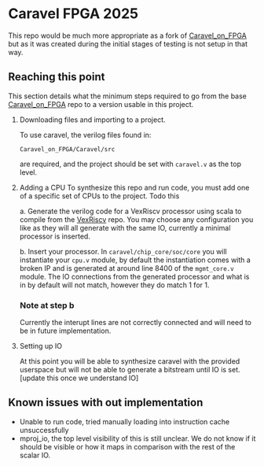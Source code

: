 # Caravel FPGA 2025

This repo would be much more appropriate as a fork of [Caravel_on_FPGA](https://github.com/efabless/Caravel_on_FPGA) but as it was created during the initial stages of testing is not setup in that way.

## Reaching this point

This section details what the minimum steps required to go from the base [Caravel_on_FPGA](https://github.com/efabless/Caravel_on_FPGA) repo to a version usable in this project.

1. Downloading files and importing to a project.

    To use caravel, the verilog files found in:
    ```console
    Caravel_on_FPGA/Caravel/src
    ```
    are required, and the project should be set with ``` caravel.v ``` as the top level.

2. Adding a CPU 
    To synthesize this repo and run code, you must add one of a specific set of CPUs to the project. Todo this

    a. Generate the verilog code for a VexRiscv processor using scala to compile from the [VexRiscv](https://github.com/SpinalHDL/VexRiscv) repo. You may choose any configuration you like as they will all generate with the same IO, currently a minimal processor is inserted.

    b. Insert your processor. In ``` caravel/chip_core/soc/core ``` you will instantiate your ``` cpu.v ``` module, by default the instantiation comes with a broken IP and is generated at around line 8400 of the ``` mgmt_core.v ``` module. The IO connections from the generated processor and what is in by default will not match, however they do match 1 for 1. 
    ### Note at step b
    Currently the interupt lines are not correctly connected and will need to be in future implementation.

3. Setting up IO
    
    At this point you will be able to synthesize caravel with the provided userspace but will not be able to generate a bitstream until IO is set. [update this once we understand IO]



## Known issues with out implementation
- Unable to run code, tried manually loading into instruction cache unsuccessfully
- mproj_io, the top level visibility of this is still unclear. We do not know if it should be visible or how it maps in comparison with the rest of the scalar IO.